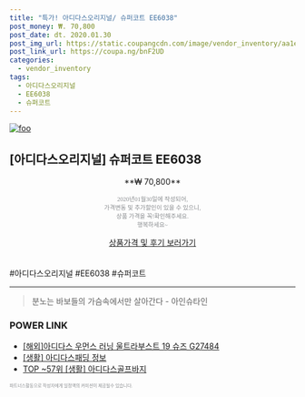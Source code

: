 ```yaml
--- 
title: "특가! 아디다스오리지널/ 슈퍼코트 EE6038" 
post_money: ₩. 70,800 
post_date: dt. 2020.01.30 
post_img_url: https://static.coupangcdn.com/image/vendor_inventory/aa1e/0ed1809c54ac979d0287eef598199d6fdca8cb77500296b9a7e23e6bd8b1.JPG 
post_link_url: https://coupa.ng/bnF2UD 
categories: 
  - vendor_inventory 
tags: 
  - 아디다스오리지널 
  - EE6038 
  - 슈퍼코트 
--- 
```

[![foo](https://static.coupangcdn.com/image/vendor_inventory/aa1e/0ed1809c54ac979d0287eef598199d6fdca8cb77500296b9a7e23e6bd8b1.JPG)](https://coupa.ng/bnF2UD) 

## [아디다스오리지널] 슈퍼코트 EE6038 
<p style="text-align: center;">**₩ 70,800**</p> 
<p style="text-align: center;"><span style="color: #898c8f; font-family: Georgia,Times,serif; font-size: 0.75em;">2020년01월30일에 작성되어, <br>가격변동 및 추가할인이 있을 수 있으니,<br> 상품 가격을 꼭!확인해주세요.<br>행복하세요~</span> 
</p>	 
<div markdown="0" style="text-align: center;"><a href="https://coupa.ng/bnF2UD" class="btn btn--success">상품가격 및 후기 보러가기</a></div> 
<br><br> 
  #아디다스오리지널 #EE6038 #슈퍼코트 
<hr> 

> 분노는 바보들의 가슴속에서만 살아간다 - 아인슈타인 


### POWER LINK

* <a href="https://blog.naver.com/an0733/221784505911" target="_blank">[해외]아디다스 우먼스 러닝 울트라부스트 19 슈즈 G27484</a>
* <a href="https://blog.naver.com/santokki14/221768672166" target="_blank"> [생활] 아디다스패딩 정보 </a>
* <a href="https://blog.naver.com/an0733/221785356012" target="_blank"> TOP ~57위 [생활] 아디다스골프바지</a>

<span style="color: #898c8f; font-family: Georgia,Times,serif; font-size: 0.55em;">파트너스활동으로 작성자에게 일정액의 커미션이 제공될수 있습니다.</span> 
